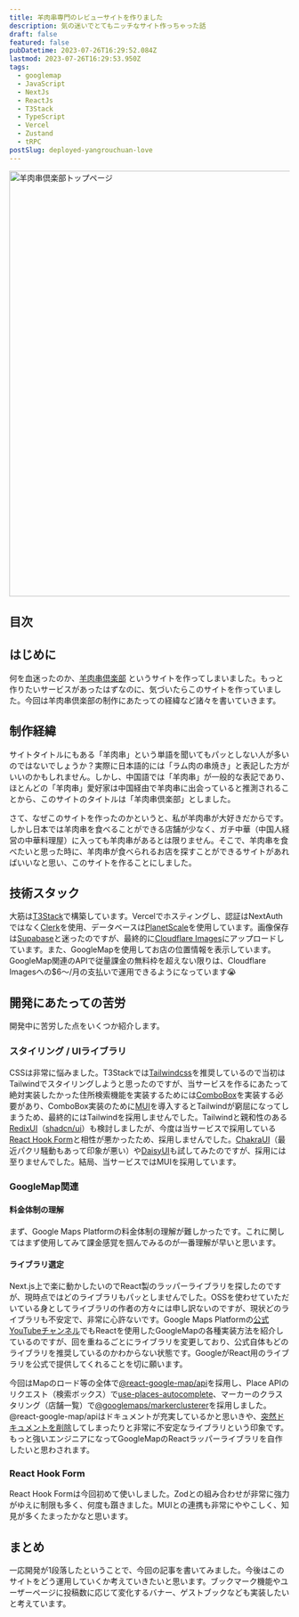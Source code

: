 ```yaml
---
title: 羊肉串専門のレビューサイトを作りました
description: 気の迷いでとてもニッチなサイト作っちゃった話
draft: false
featured: false
pubDatetime: 2023-07-26T16:29:52.084Z
lastmod: 2023-07-26T16:29:53.950Z
tags:
  - googlemap
  - JavaScript
  - NextJs
  - ReactJs
  - T3Stack
  - TypeScript
  - Vercel
  - Zustand
  - tRPC
postSlug: deployed-yangrouchuan-love
---
```


<a href="yangrouchuan.love" target="_blank"><img src="&#x2F;assets&#x2F;img&#x2F;posts&#x2F;yangrouchuan_love_top.png" alt="羊肉串倶楽部トップページ" title="羊肉串倶楽部トップページ" width="1024" height="764" ></a>

## 目次

## はじめに

何を血迷ったのか、[羊肉串倶楽部](https://yangrouchuan.love) というサイトを作ってしまいました。もっと作りたいサービスがあったはずなのに、気づいたらこのサイトを作っていました。今回は羊肉串倶楽部の制作にあたっての経緯など諸々を書いていきます。

## 制作経緯

サイトタイトルにもある「羊肉串」という単語を聞いてもパッとしない人が多いのではないでしょうか？実際に日本語的には「ラム肉の串焼き」と表記した方がいいのかもしれません。しかし、中国語では「羊肉串」が一般的な表記であり、ほとんどの「羊肉串」愛好家は中国経由で羊肉串に出会っていると推測されることから、このサイトのタイトルは「羊肉串倶楽部」としました。

さて、なぜこのサイトを作ったのかというと、私が羊肉串が大好きだからです。しかし日本では羊肉串を食べることができる店舗が少なく、ガチ中華（中国人経営の中華料理屋）に入っても羊肉串があるとは限りません。そこで、羊肉串を食べたいと思った時に、羊肉串が食べられるお店を探すことができるサイトがあればいいなと思い、このサイトを作ることにしました。

## 技術スタック

大筋は[T3Stack](https://create.t3.gg/)で構築しています。Vercelでホスティングし、認証はNextAuthではなく[Clerk](https://clerk.com/)を使用、データベースは[PlanetScale](https://planetscale.com/)を使用しています。画像保存は[Supabase](https://supabase.com/)と迷ったのですが、最終的に[Cloudflare Images](https://www.cloudflare.com/ja-jp/developer-platform/cloudflare-images/)にアップロードしています。また、GoogleMapを使用してお店の位置情報を表示しています。GoogleMap関連のAPIで従量課金の無料枠を超えない限りは、Cloudflare Imagesへの$6〜/月の支払いで運用できるようになっています😭

## 開発にあたっての苦労

開発中に苦労した点をいくつか紹介します。

### スタイリング / UIライブラリ

CSSは非常に悩みました。T3Stackでは[Tailwindcss](https://tailwindcss.com/)を推奨しているので当初はTailwindでスタイリングしようと思ったのですが、当サービスを作るにあたって絶対実装したかった住所検索機能を実装するためには[ComboBox](https://wa3.i-3-i.info/word11628.html)を実装する必要があり、ComboBox実装のために[MUI](https://mui.com/)を導入するとTailwindが窮屈になってしまうため、最終的にはTailwindを採用しませんでした。Tailwindと親和性のある[RedixUI](https://www.radix-ui.com/)（[shadcn/ui](https://ui.shadcn.com/)）も検討しましたが、今度は当サービスで採用している[React Hook Form](https://react-hook-form.com/)と相性が悪かったため、採用しませんでした。[ChakraUI](https://chakra-ui.com/)（最近パクリ騒動もあって印象が悪い）や[DaisyUI](https://daisyui.com/)も試してみたのですが、採用には至りませんでした。結局、当サービスではMUIを採用しています。

### GoogleMap関連

#### 料金体制の理解

まず、Google Maps Platformの料金体制の理解が難しかったです。これに関してはまず使用してみて課金感覚を掴んでみるのが一番理解が早いと思います。

#### ライブラリ選定

Next.js上で楽に動かしたいのでReact製のラッパーライブラリを探したのですが、現時点ではどのライブラリもパッとしませんでした。OSSを使わせていただいている身としてライブラリの作者の方々には申し訳ないのですが、現状どのライブラリも不安定で、非常に心許ないです。Google Maps Platformの[公式YouTubeチャンネル](https://www.youtube.com/@GoogleMapsPlatform)でもReactを使用したGoogleMapの各種実装方法を紹介しているのですが、回を重ねるごとにライブラリを変更しており、公式自体もどのライブラリを推奨しているのかわからない状態です。GoogleがReact用のライブラリを公式で提供してくれることを切に願います。

今回はMapのロード等の全体で[@react-google-map/api](https://github.com/JustFly1984/react-google-maps-api)を採用し、Place APIのリクエスト（検索ボックス）で[use-places-autocomplete](https://github.com/wellyshen/use-places-autocomplete)、マーカーのクラスタリング（店舗一覧）で[@googlemaps/markerclusterer](https://github.com/googlemaps/js-markerclusterer)を採用しました。@react-google-map/apiはドキュメントが充実しているかと思いきや、[突然ドキュメントを削除](https://github.com/JustFly1984/react-google-maps-api/issues/3261)してしまったりと非常に不安定なライブラリという印象です。もっと強いエンジニアになってGoogleMapのReactラッパーライブラリを自作したいと思わされます。

### React Hook Form

React Hook Formは今回初めて使いしました。Zodとの組み合わせが非常に強力がゆえに制限も多く、何度も躓きました。MUIとの連携も非常にややこしく、知見が多くたまったかなと思います。

## まとめ

一応開発が1段落したということで、今回の記事を書いてみました。今後はこのサイトをどう運用していくか考えていきたいと思います。ブックマーク機能やユーザーページに投稿数に応じて変化するバナー、ゲストブックなども実装したいと考えています。
